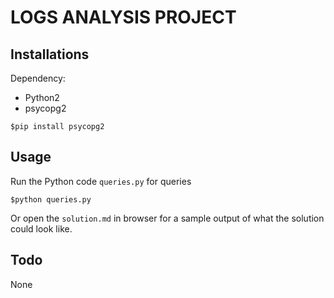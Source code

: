 # LOGS ANALYSIS PROJECT

## Installations

Dependency: 
- Python2
- psycopg2
```shell
$pip install psycopg2
```

## Usage

Run the Python code `queries.py` for queries
```shell
$python queries.py
```

Or open the `solution.md` in browser for a sample output of what the solution could look like.

## Todo

None